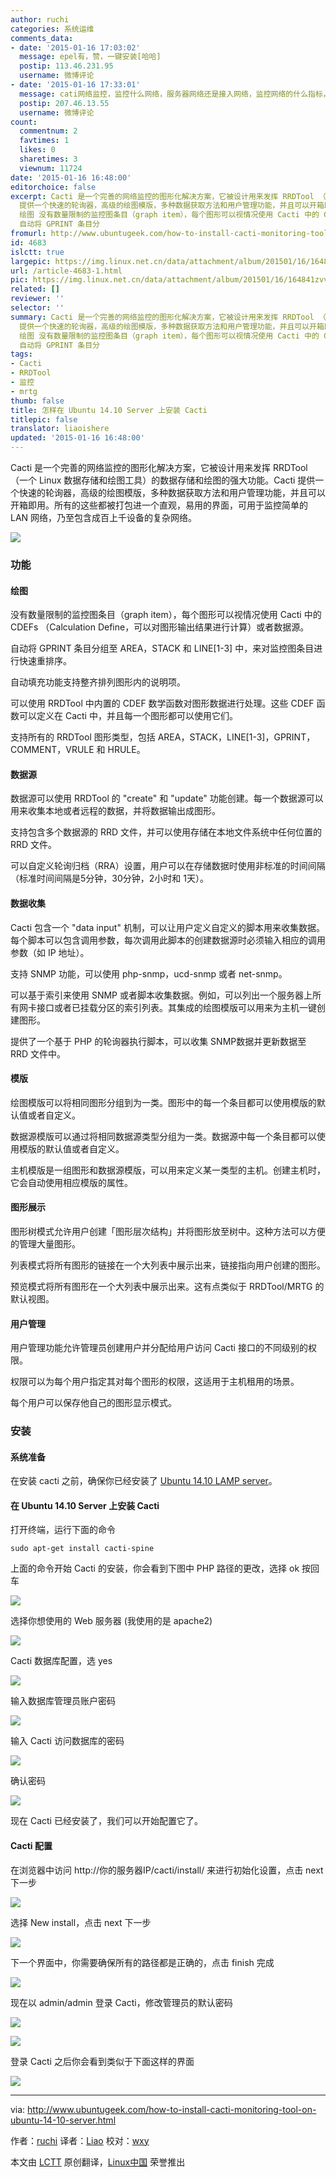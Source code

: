 ```yaml
---
author: ruchi
categories: 系统运维
comments_data:
- date: '2015-01-16 17:03:02'
  message: epel有，赞，一键安装[哈哈]
  postip: 113.46.231.95
  username: 微博评论
- date: '2015-01-16 17:33:01'
  message: cati网络监控，监控什么网络，服务器网络还是接入网络，监控网络的什么指标，还是告警
  postip: 207.46.13.55
  username: 微博评论
count:
  commentnum: 2
  favtimes: 1
  likes: 0
  sharetimes: 3
  viewnum: 11724
date: '2015-01-16 16:48:00'
editorchoice: false
excerpt: Cacti 是一个完善的网络监控的图形化解决方案，它被设计用来发挥 RRDTool （一个 Linux 数据存储和绘图工具）的数据存储和绘图的强大功能。Cacti
  提供一个快速的轮询器，高级的绘图模版，多种数据获取方法和用户管理功能，并且可以开箱即用。所有的这些都被打包进一个直观，易用的界面，可用于监控简单的 LAN 网络，乃至包含成百上千设备的复杂网络。  功能
  绘图 没有数量限制的监控图条目（graph item），每个图形可以视情况使用 Cacti 中的 CDEFs （Calculation Define，可以对图形输出结果进行计算）或者数据源。
  自动将 GPRINT 条目分
fromurl: http://www.ubuntugeek.com/how-to-install-cacti-monitoring-tool-on-ubuntu-14-10-server.html
id: 4683
islctt: true
largepic: https://img.linux.net.cn/data/attachment/album/201501/16/164841zvvq4k4tvbkrkevq.jpg
url: /article-4683-1.html
pic: https://img.linux.net.cn/data/attachment/album/201501/16/164841zvvq4k4tvbkrkevq.jpg.thumb.jpg
related: []
reviewer: ''
selector: ''
summary: Cacti 是一个完善的网络监控的图形化解决方案，它被设计用来发挥 RRDTool （一个 Linux 数据存储和绘图工具）的数据存储和绘图的强大功能。Cacti
  提供一个快速的轮询器，高级的绘图模版，多种数据获取方法和用户管理功能，并且可以开箱即用。所有的这些都被打包进一个直观，易用的界面，可用于监控简单的 LAN 网络，乃至包含成百上千设备的复杂网络。  功能
  绘图 没有数量限制的监控图条目（graph item），每个图形可以视情况使用 Cacti 中的 CDEFs （Calculation Define，可以对图形输出结果进行计算）或者数据源。
  自动将 GPRINT 条目分
tags:
- Cacti
- RRDTool
- 监控
- mrtg
thumb: false
title: 怎样在 Ubuntu 14.10 Server 上安装 Cacti
titlepic: false
translator: liaoishere
updated: '2015-01-16 16:48:00'
---
```


Cacti 是一个完善的网络监控的图形化解决方案，它被设计用来发挥 RRDTool （一个 Linux 数据存储和绘图工具）的数据存储和绘图的强大功能。Cacti 提供一个快速的轮询器，高级的绘图模版，多种数据获取方法和用户管理功能，并且可以开箱即用。所有的这些都被打包进一个直观，易用的界面，可用于监控简单的 LAN 网络，乃至包含成百上千设备的复杂网络。


![](/data/attachment/album/201501/16/164841zvvq4k4tvbkrkevq.jpg)


### 功能


#### 绘图


没有数量限制的监控图条目（graph item），每个图形可以视情况使用 Cacti 中的 CDEFs （Calculation Define，可以对图形输出结果进行计算）或者数据源。


自动将 GPRINT 条目分组至 AREA，STACK 和 LINE[1-3] 中，来对监控图条目进行快速重排序。


自动填充功能支持整齐排列图形内的说明项。


可以使用 RRDTool 中内置的 CDEF 数学函数对图形数据进行处理。这些 CDEF 函数可以定义在 Cacti 中，并且每一个图形都可以使用它们。


支持所有的 RRDTool 图形类型，包括 AREA，STACK，LINE[1-3]，GPRINT，COMMENT，VRULE 和 HRULE。


#### 数据源


数据源可以使用 RRDTool 的 "create" 和 "update" 功能创建。每一个数据源可以用来收集本地或者远程的数据，并将数据输出成图形。


支持包含多个数据源的 RRD 文件，并可以使用存储在本地文件系统中任何位置的 RRD 文件。


可以自定义轮询归档（RRA）设置，用户可以在存储数据时使用非标准的时间间隔（标准时间间隔是5分钟，30分钟，2小时和 1天）。


#### 数据收集


Cacti 包含一个 "data input" 机制，可以让用户定义自定义的脚本用来收集数据。每个脚本可以包含调用参数，每次调用此脚本的创建数据源时必须输入相应的调用参数（如 IP 地址）。


支持 SNMP 功能，可以使用 php-snmp，ucd-snmp 或者 net-snmp。


可以基于索引来使用 SNMP 或者脚本收集数据。例如，可以列出一个服务器上所有网卡接口或者已挂载分区的索引列表。其集成的绘图模版可以用来为主机一键创建图形。


提供了一个基于 PHP 的轮询器执行脚本，可以收集 SNMP数据并更新数据至 RRD 文件中。


#### 模版


绘图模版可以将相同图形分组到为一类。图形中的每一个条目都可以使用模版的默认值或者自定义。


数据源模版可以通过将相同数据源类型分组为一类。数据源中每一个条目都可以使用模版的默认值或者自定义。


主机模版是一组图形和数据源模版，可以用来定义某一类型的主机。创建主机时，它会自动使用相应模版的属性。


#### 图形展示


图形树模式允许用户创建「图形层次结构」并将图形放至树中。这种方法可以方便的管理大量图形。


列表模式将所有图形的链接在一个大列表中展示出来，链接指向用户创建的图形。


预览模式将所有图形在一个大列表中展示出来。这有点类似于 RRDTool/MRTG 的默认视图。


#### 用户管理


用户管理功能允许管理员创建用户并分配给用户访问 Cacti 接口的不同级别的权限。


权限可以为每个用户指定其对每个图形的权限，这适用于主机租用的场景。


每个用户可以保存他自己的图形显示模式。


### 安装


#### 系统准备


在安装 cacti 之前，确保你已经安装了 [Ubuntu 14.10 LAMP server](http://www.ubuntugeek.com/www.ubuntugeek.com/step-by-step-ubuntu-14-10-utopic-unicorn-lamp-server-setup.html)。


#### 在 Ubuntu 14.10 Server 上安装 Cacti


打开终端，运行下面的命令



```
sudo apt-get install cacti-spine

```

上面的命令开始 Cacti 的安装，你会看到下图中 PHP 路径的更改，选择 ok 按回车


![](/data/attachment/album/201501/16/164843x3kb6bhnbnb33z9m.png)


选择你想使用的 Web 服务器 (我使用的是 apache2)


![](/data/attachment/album/201501/16/164844g6aywd8j99s8syao.png)


Cacti 数据库配置，选 yes


![](/data/attachment/album/201501/16/164844mf022ggq90idg89m.png)


输入数据库管理员账户密码


![](/data/attachment/album/201501/16/164845ck5kubv45fcq4r10.png)


输入 Cacti 访问数据库的密码


![](/data/attachment/album/201501/16/164846n14evxnuvxkx4sre.png)


确认密码


![](/data/attachment/album/201501/16/164846osrq3r3qq30reb3r.png)


现在 Cacti 已经安装了，我们可以开始配置它了。


#### Cacti 配置


在浏览器中访问 http://你的服务器IP/cacti/install/ 来进行初始化设置，点击 next 下一步


![](/data/attachment/album/201501/16/164848vz99zh8dfxa8rk8f.png)


选择 New install，点击 next 下一步


![](/data/attachment/album/201501/16/164849l2oc6uukvb2x8c5f.png)


下一个界面中，你需要确保所有的路径都是正确的，点击 finish 完成


![](/data/attachment/album/201501/16/164852h0kkww8wxkaxwsok.png)


现在以 admin/admin 登录 Cacti，修改管理员的默认密码


![](/data/attachment/album/201501/16/164854xpjzk1bs1a11pjaz.png)


![](/data/attachment/album/201501/16/164855ho9np3q3lb0jn1sb.png)


登录 Cacti 之后你会看到类似于下面这样的界面


![](/data/attachment/album/201501/16/164857mjqxokwbqq2227a2.png)




---


via: <http://www.ubuntugeek.com/how-to-install-cacti-monitoring-tool-on-ubuntu-14-10-server.html>


作者：[ruchi](http://www.ubuntugeek.com/author/ubuntufix) 译者：[Liao](https://github.com/liaoishere) 校对：[wxy](https://github.com/wxy)


本文由 [LCTT](https://github.com/LCTT/TranslateProject) 原创翻译，[Linux中国](http://linux.cn/) 荣誉推出